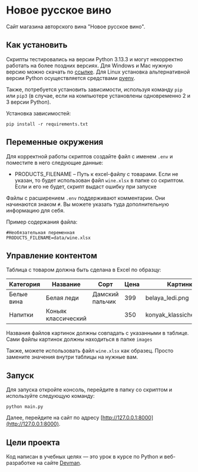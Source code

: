 # Новое русское вино

Сайт магазина авторского вина "Новое русское вино".

## Как установить

Скрипты тестировались на версии Python 3.13.3 и могут некорректно работать на более поздних версиях. 
Для Windows и Mac нужную версию можно скачать по [ссылке](https://www.python.org/downloads/release/python-3133/).
Для Linux установка альтернативной версии Python осуществляется средствами [pyenv](https://github.com/pyenv/pyenv).

Также, потребуется установить зависимости, используя команду `pip` или `pip3` (в случае, если на компьютере установлены одновременно 2 и 3 версии Python).

Установка зависимостей:

```
pip install -r requirements.txt
```

## Переменные окружения

Для корректной работы скриптов создайте файл с именем `.env` и поместите в него следующие данные:

* PRODUCTS_FILENAME – Путь к excel-файлу с товарами. Если не указан, то будет использован файл `wine.xlsx` в папке со скриптом. Если и его не будет, скрипт выдаст ошибку при запуске


Файлы с расширением `.env` поддерживают комментарии. Они начинаются знаком `#`. Вы можете указать туда дополнительную информацию для себя.

Пример содержания файла:

```
#Необязательная переменная
PRODUCTS_FILENAME=data/wine.xlsx
```

## Управление контентом

Таблица с товаром должна быть сделана в Excel по образцу:

| Категория	| Название |	Сорт |	Цена |	Картинка |	Акция |
| ----------|----------|-------|-------|-----------|--------|
| Белые вина |	Белая леди |	Дамский пальчик |	399 |	belaya_ledi.png |	Выгодное предложение |
| Напитки |	Коньяк классический |	 | 350 | konyak_klassicheskyi.png	| |

Названия файлов картинок должны совпадать с указанными в таблице. Сами файлы картинок должны находиться в папке `images`

Также, можете использовать файл `wine.xlsx` как образец. Просто замените значения внутри таблицы на нужные вам.

## Запуск

Для запуска откройте консоль, перейдите в папку со скриптом и используйте следующую команду:

```
python main.py
```

Далее, перейдите на сайт по адресу [http://127.0.0.1:8000](http://127.0.0.1:8000).

## Цели проекта

Код написан в учебных целях — это урок в курсе по Python и веб-разработке на сайте [Devman](https://dvmn.org).
